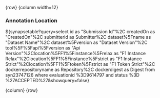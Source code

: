 <!-- markdownlint-disable-next-line first-line-h1 -->
{row}
{column width=12}

### Annotation Location

${synapsetable?query=select id as "Submission Id"%2C createdOn as "CreatedOn"%2C submitterid as Submitter%2C dataset%5Fname as "Dataset Name"%2C dataset%5Fversion as "Dataset Version"%2C tool%5F%5Fapi%5Fversion as "Api Version"%2Clocation%5FF1%5Finstance%5Frelax  as "F1 Instance Relax"%2Clocation%5FF1%5Finstance%5Fstrict as "F1 Instance Strict"%2Clocation%5FF1%5Ftoken%5Fstrict as "F1 Token Strict"%2C dockerrepositoryname as Repository%2C dockerdigest as Digest  from  syn23747126 where evaluationid %3D9614797 and status %3D %27ACCEPTED%27&showquery=false}


{column}
{row}
